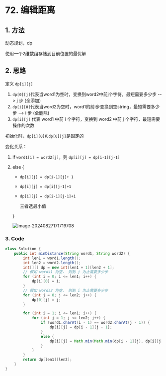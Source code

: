 # 72. 编辑距离

## 1. 方法

动态规划，dp

使用一个2维数组存储到目前位置的最优解

## 2. 思路

定义 `dp[i][j]`

1. `dp[0][j]`代表当word1为空时，变换到word2中前j个字符，最短需要多少步 --> j 步 (全添加)
2. `dp[i][0]`代表当word2为空时，word1的前i步变换到空string，最短需要多少步 --> i 步 (全删除)
3. `dp[i][j]` 代表 word1 中前 i 个字符，变换到 word2 中前 j 个字符，最短需要操作的次数

初始化时，`dp[i][0]和dp[0][j]`是固定的

变化关系：

1. if `word1[i] = word2[j]`，则 `dp[i][j] = dp[i-1][j-1]`

2. else {

   - `dp[i][j] = dp[i-1][j]+ 1`

   - `dp[i][j] = dp[i][j-1]+1`

   - `dp[i][j] = dp[i-1][j-1]+1`

     三者选最小值

   }

   ![image-20240827171719708](C:\Users\msjoy\AppData\Roaming\Typora\typora-user-images\image-20240827171719708.png)

   

### 3. Code

```java
class Solution {
    public int minDistance(String word1, String word2) {
        int len1 = word1.length();
        int len2 = word2.length();
        int[][] dp = new int[len1 + 1][len2 + 1];
        // 假如 words1 为空， 则到 j 为止需要多少步
        for (int i = 0; i <= len1; i++) {
            dp[i][0] = i;
        }
        // 假如 words2 为空， 则到 i 为止需要多少步
        for (int j = 0; j <= len2; j++) {
            dp[0][j] = j;
        }

        for (int i = 1; i <= len1; i++) {
            for (int j = 1; j <= len2; j++) {
                if (word1.charAt(i - 1) == word2.charAt(j - 1)) {
                    dp[i][j] = dp[i - 1][j - 1];
                }
                else {
                    dp[i][j] = Math.min(Math.min(dp[i - 1][j], dp[i][j - 1]), dp[i-1][j-1]) + 1;
                }
            }
        }
        return dp[len1][len2];
    }
}
```

